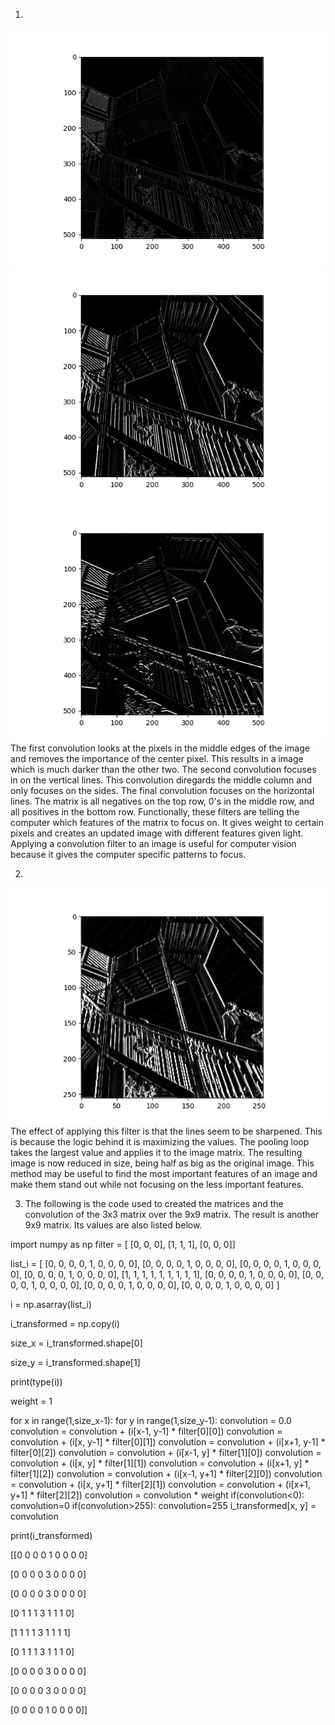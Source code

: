 1. 

![Alt Text](/convolution1.png) 
![Alt Text](/convolution2.png)
![Alt Text](/convolution3.png)
The first convolution looks at the pixels in the middle edges of the image and removes the importance of the center pixel. This results in a image which is much darker than the other two. The second convolution focuses in on the vertical lines. This convolution diregards the middle column and only focuses on the sides. The final convolution focuses on the horizontal lines. The matrix is all negatives on the top row, 0's in the middle row, and all positives in the bottom row. Functionally, these filters are telling the computer which features of the matrix to focus on. It gives weight to certain pixels and creates an updated image with different features given light. Applying a convolution filter to an image is useful for computer vision because it gives the computer specific patterns to focus. 


2.

![Alt Text](/pooling.png)
The effect of applying this filter is that the lines seem to be sharpened. This is because the logic behind it is maximizing the values. The pooling loop takes the largest value and applies it to the image matrix. The resulting image is now reduced in size, being half as big as the original image. This method may be useful to find the most important features of an image and make them stand out while not focusing on the less important features. 


3. The following is the code used to created the matrices and the convolution of the 3x3 matrix over the 9x9 matrix. The result is another 9x9 matrix. Its values are also listed below.

import numpy as np
filter = [ [0, 0, 0], [1, 1, 1], [0, 0, 0]]

list_i = [ [0, 0, 0, 0, 1, 0, 0, 0, 0], [0, 0, 0, 0, 1, 0, 0, 0, 0],
      [0, 0, 0, 0, 1, 0, 0, 0, 0], [0, 0, 0, 0, 1, 0, 0, 0, 0],
      [1, 1, 1, 1, 1, 1, 1, 1, 1],
      [0, 0, 0, 0, 1, 0, 0, 0, 0], [0, 0, 0, 0, 1, 0, 0, 0, 0],
      [0, 0, 0, 0, 1, 0, 0, 0, 0], [0, 0, 0, 0, 1, 0, 0, 0, 0] ]

i = np.asarray(list_i)

i_transformed = np.copy(i)

size_x = i_transformed.shape[0]

size_y = i_transformed.shape[1]

print(type(i))

weight = 1

for x in range(1,size_x-1):
  for y in range(1,size_y-1):
      convolution = 0.0
      convolution = convolution + (i[x-1, y-1] * filter[0][0])
      convolution = convolution + (i[x, y-1] * filter[0][1])
      convolution = convolution + (i[x+1, y-1] * filter[0][2])
      convolution = convolution + (i[x-1, y] * filter[1][0])
      convolution = convolution + (i[x, y] * filter[1][1])
      convolution = convolution + (i[x+1, y] * filter[1][2])
      convolution = convolution + (i[x-1, y+1] * filter[2][0])
      convolution = convolution + (i[x, y+1] * filter[2][1])
      convolution = convolution + (i[x+1, y+1] * filter[2][2])
      convolution = convolution * weight
      if(convolution<0):
        convolution=0
      if(convolution>255):
        convolution=255
      i_transformed[x, y] = convolution

print(i_transformed)

[[0 0 0 0 1 0 0 0 0]

[0 0 0 0 3 0 0 0 0]

[0 0 0 0 3 0 0 0 0]

[0 1 1 1 3 1 1 1 0]

[1 1 1 1 3 1 1 1 1]

[0 1 1 1 3 1 1 1 0]

[0 0 0 0 3 0 0 0 0]

[0 0 0 0 3 0 0 0 0]

[0 0 0 0 1 0 0 0 0]]
